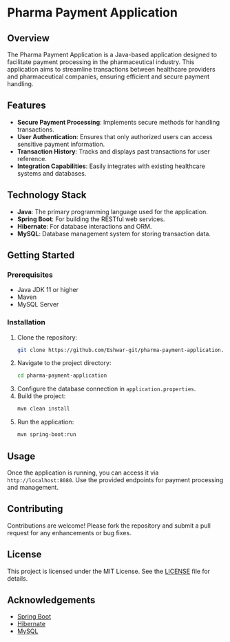 # Pharma Payment Application

## Overview
The Pharma Payment Application is a Java-based application designed to facilitate payment processing in the pharmaceutical industry. This application aims to streamline transactions between healthcare providers and pharmaceutical companies, ensuring efficient and secure payment handling.

## Features
- **Secure Payment Processing**: Implements secure methods for handling transactions.
- **User Authentication**: Ensures that only authorized users can access sensitive payment information.
- **Transaction History**: Tracks and displays past transactions for user reference.
- **Integration Capabilities**: Easily integrates with existing healthcare systems and databases.

## Technology Stack
- **Java**: The primary programming language used for the application.
- **Spring Boot**: For building the RESTful web services.
- **Hibernate**: For database interactions and ORM.
- **MySQL**: Database management system for storing transaction data.

## Getting Started

### Prerequisites
- Java JDK 11 or higher
- Maven
- MySQL Server

### Installation
1. Clone the repository:
   ```bash
   git clone https://github.com/Eshwar-git/pharma-payment-application.git
   ```
2. Navigate to the project directory:
   ```bash
   cd pharma-payment-application
   ```
3. Configure the database connection in `application.properties`.
4. Build the project:
   ```bash
   mvn clean install
   ```
5. Run the application:
   ```bash
   mvn spring-boot:run
   ```

## Usage
Once the application is running, you can access it via `http://localhost:8080`. Use the provided endpoints for payment processing and management.

## Contributing
Contributions are welcome! Please fork the repository and submit a pull request for any enhancements or bug fixes.

## License
This project is licensed under the MIT License. See the [LICENSE](LICENSE) file for details.

## Acknowledgements
- [Spring Boot](https://spring.io/projects/spring-boot)
- [Hibernate](https://hibernate.org/)
- [MySQL](https://www.mysql.com/)

